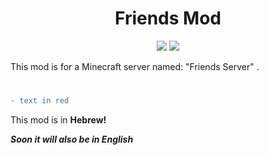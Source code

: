 <h1 align="center">Friends Mod</h1>
<p align="center">
<a href="https://modrinth.com/project/friends-mod"><img src="https://img.shields.io/modrinth/dt/friends-mod?logo=modrinth&label=&suffix=%20&style=flat&color=242629&labelColor=5ca424&logoColor=1c1c1c"></a>
<a href="https://discord.gg/ZHdwc7up5p"><img src="https://img.shields.io/discord/1257376580544761886?color=0098DB&label=Discord&logo=discord&logoColor=0098DB"></a>

This mod is for a Minecraft server named: "Friends Server" .
#


```diff
- text in red
```


This mod is in **Hebrew!**


**_Soon it will also be in English_**
